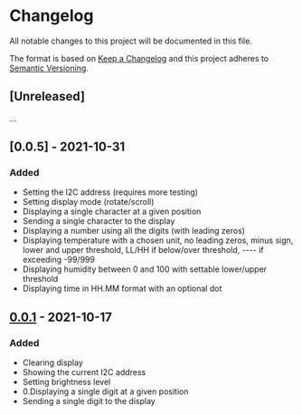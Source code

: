 # Changelog

All notable changes to this project will be documented in this file.

The format is based on [Keep a Changelog](http://keepachangelog.com/en/1.0.0/)
and this project adheres to [Semantic Versioning](http://semver.org/spec/v2.0.0.html).

## [Unreleased]
...


## [0.0.5] - 2021-10-31

### Added
- Setting the I2C address (requires more testing)
- Setting display mode (rotate/scroll)
- Displaying a single character at a given position
- Sending a single character to the display
- Displaying a number using all the digits (with leading zeros)
- Displaying temperature with a chosen unit, no leading zeros, minus sign, lower and upper threshold, LL/HH if below/over threshold, ---- if exceeding -99/999
- Displaying humidity between 0 and 100 with settable lower/upper threshold
- Displaying time in HH.MM format with an optional dot

## [0.0.1] - 2021-10-17

### Added
- Clearing display
- Showing the current I2C address
- Setting brightness level
- 0.Displaying a single digit at a given position
- Sending a single digit to the display

[0.0.1]: https://github.com/nebelgrau77/akafugu_twidisplay-rs/releases/tag/v0.0.1